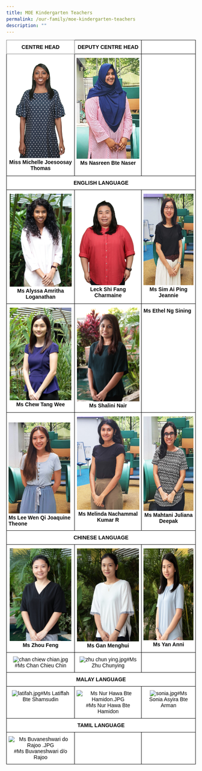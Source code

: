 ```yaml
---
title: MOE Kindergarten Teachers
permalink: /our-family/moe-kindergarten-teachers
description: ""
---
```

<style type="text/css">
.tg  {border-collapse:collapse;border-spacing:0;}
.tg td{border-color:black;border-style:solid;border-width:1px;font-family:Arial, sans-serif;font-size:14px;
  overflow:hidden;padding:10px 5px;word-break:normal;}
.tg th{border-color:black;border-style:solid;border-width:1px;font-family:Arial, sans-serif;font-size:14px;
  font-weight:normal;overflow:hidden;padding:10px 5px;word-break:normal;}
.tg .tg-fma3{background-color:#FFF;color:#050505;text-align:center;vertical-align:middle}
.tg .tg-520z{background-color:#FFF;border-color:inherit;color:#050505;font-weight:bold;text-align:center;vertical-align:top}
.tg .tg-qn16{background-color:#FFF;color:#050505;font-weight:bold;text-align:center;vertical-align:top}
.tg .tg-v9jf{background-color:#FFF;color:#050505;text-align:center;vertical-align:top}
.tg .tg-xjv0{background-color:#FFF;color:#050505;font-weight:bold;text-align:left;vertical-align:top}
</style>
<table class="tg">
<thead>
  <tr>
    <th class="tg-520z">CENTRE HEAD</th>
    <th class="tg-qn16"><span style="font-weight:700;color:#050505">DEPUTY CENTRE HEAD</span></th>
    <th class="tg-qn16"></th>
  </tr>
</thead>
<tbody>
  <tr>
    <td class="tg-v9jf"><img src="/images/Ms%20Michelle%20Joesoosay%20Thomas.jpg" alt="Ms Michelle Joesoosay Thomas.JPG" width="178" height="266"><span style="background-color:initial"><strong>Miss Michelle Joesoosay </span>Thomas<strong><br></td>
    <td class="tg-v9jf"><img src="/images/nasreen.jpg" alt="nasreen.jpg" width="181" height="268"><strong>Ms Nasreen Bte Naser</strong><br><br></td>
    <td class="tg-fma3"></td>
  </tr>
  <tr>
    <td class="tg-qn16" colspan="3"><span style="font-weight:700;color:#050505">ENGLISH LANGUAGE</span></td>
  </tr>
  <tr>
    <td class="tg-v9jf"><img src="/images/Ms%20Alyssa%20Amritha%20Loganathan.jpg" alt="Ms Alyssa Amritha Loganathan.JPG" width="165" height="247"><span style="background-color:transparent"><strong>Ms Alyssa Amritha Loganathan</span></strong><br></td>
    <td class="tg-v9jf"><img src="/images/Miss%20Leck%20Shi%20Fang%20Charmaine.jpg" alt="Miss Leck Shi Fang Charmaine.JPG" width="163" height="243"><strong>Leck Shi Fang Charmaine</strong> <br></td>
    <td class="tg-v9jf"><img src="/images/jeannie%20sim.jpg" alt="jeannie sim.jpg" width="163" height="243"><strong>Ms Sim Ai Ping Jeannie</strong><br></td>
  </tr>
  <tr>
    <td class="tg-v9jf"><img src="/images/Ms%20Chew%20Tang%20Wee.jpg" alt="Ms Chew Tang Wee.JPG" width="164" height="246"><strong>Ms Chew Tang Wee</strong><br></td>
    <td class="tg-v9jf"><img src="/images/Ms%20Shalini%20Nair%20do%20Prabhakaran.jpg" alt="Ms Shalini Nair do Prabhakaran.JPG" width="166" height="249"><strong>Ms Shalini Nair</strong></td>
    <td class="tg-xjv0"><span style="background-color:initial"><strong>Ms Ethel Ng Sining</strong></span><br></td>
  </tr>
  <tr>
    <td class="tg-xjv0"><br><img src="/images/joaquinne.jpg" alt="joaquinne.jpg" width="164" height="242"><br><strong>Ms Lee Wen Qi Joaquine Theone</strong></td>
    <td class="tg-v9jf"><img src="/images/melinda.jpg" alt="melinda.jpg" width="166" height="248"><strong>Ms Melinda Nachammal Kumar R</strong></td>
    <td class="tg-v9jf"><img src="/images/juliana.jpg" alt="juliana.jpg" width="168" height="251"><strong>Ms Mahtani Juliana Deepak </strong></td>
  </tr>
  <tr>
    <td class="tg-qn16" colspan="3"><span style="font-weight:700;color:#050505">CHINESE LANGUAGE</span></td>
  </tr>
  <tr>
    <td class="tg-v9jf"><img src="/images/Ms%20Zhou%20Feng.jpg" alt="Ms Zhou Feng.JPG" width="164" height="246"><strong>Ms Zhou Feng</strong><br></td>
    <td class="tg-v9jf"><img src="/images/Ms%20Gan%20Menghui.jpg" alt="Ms Gan Menghui.JPG" width="165" height="247"><strong>Ms Gan Menghui</strong><br></td>
    <td class="tg-v9jf"><img src="/images/Ms%20Yan%20Anni.jpg" alt="Ms Yan Anni.JPG" width="163" height="244"><strong>Ms Yan Anni</strong><br></td>
  </tr>
  <tr>
    <td class="tg-v9jf"><img src="https://punggolviewpri.moe.edu.sg/qql/slot/u315/Our%20Family/MK/2021/chan%20chiew%20chian.jpg" alt="chan chiew chian.jpg" width="168" height="251">#Ms Chan Chieu Chin</td>
    <td class="tg-v9jf"><img src="https://punggolviewpri.moe.edu.sg/qql/slot/u315/Our%20Family/MK/2021/zhu%20chun%20ying.jpg" alt="zhu chun ying.jpg" width="165" height="247">#Ms Zhu Chunying</td>
    <td class="tg-fma3"></td>
  </tr>
  <tr>
    <td class="tg-qn16" colspan="3"><span style="font-weight:700;color:#050505"> MALAY LANGUAGE</span></td>
  </tr>
  <tr>
    <td class="tg-v9jf"><img src="https://punggolviewpri.moe.edu.sg/qql/slot/u315/Our%20Family/MK/2021/latifah.jpg" alt="latifah.jpg" width="168" height="251">#Ms Latiffah Bte Shamsudin<br></td>
    <td class="tg-v9jf"><img src="https://punggolviewpri.moe.edu.sg/qql/slot/u315/Our%20Family/MK/Ms%20Nur%20Hawa%20Bte%20Hamidon.JPG" alt="Ms Nur Hawa Bte Hamidon.JPG" width="171" height="253">#Ms Nur Hawa Bte Hamidon<br></td>
    <td class="tg-v9jf"><img src="https://punggolviewpri.moe.edu.sg/qql/slot/u315/Our%20Family/MK/2021/sonia.jpg" alt="sonia.jpg" width="170" height="254">#Ms Sonia Asyira Bte Arman</td>
  </tr>
  <tr>
    <td class="tg-qn16" colspan="3"><span style="font-weight:700;color:#050505">TAMIL LANGUAGE</span></td>
  </tr>
  <tr>
    <td class="tg-v9jf"><img src="https://punggolviewpri.moe.edu.sg/qql/slot/u315/Our%20Family/MK/2021/Ms%20Buvaneshwari%20do%20Rajoo%20.JPG" alt="Ms Buvaneshwari do Rajoo .JPG" width="196" height="293">#Ms Buvaneshwari d/o Rajoo</td>
    <td class="tg-fma3"> </td>
    <td class="tg-fma3"> </td>
  </tr>
</tbody>
</table>